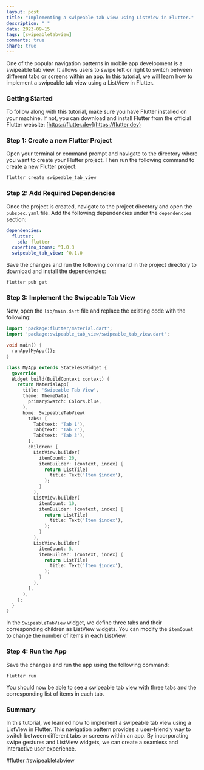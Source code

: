 ```yaml
---
layout: post
title: "Implementing a swipeable tab view using ListView in Flutter."
description: " "
date: 2023-09-15
tags: [swipeabletabview]
comments: true
share: true
---
```


One of the popular navigation patterns in mobile app development is a swipeable tab view. It allows users to swipe left or right to switch between different tabs or screens within an app. In this tutorial, we will learn how to implement a swipeable tab view using a ListView in Flutter.

### Getting Started

To follow along with this tutorial, make sure you have Flutter installed on your machine. If not, you can download and install Flutter from the official Flutter website: [https://flutter.dev](https://flutter.dev)

### Step 1: Create a new Flutter Project

Open your terminal or command prompt and navigate to the directory where you want to create your Flutter project. Then run the following command to create a new Flutter project:

```flutter
flutter create swipeable_tab_view
```

### Step 2: Add Required Dependencies

Once the project is created, navigate to the project directory and open the `pubspec.yaml` file. Add the following dependencies under the `dependencies` section:

```yaml
dependencies:
  flutter:
    sdk: flutter
  cupertino_icons: ^1.0.3
  swipeable_tab_view: ^0.1.0
```

Save the changes and run the following command in the project directory to download and install the dependencies:

```flutter
flutter pub get
```

### Step 3: Implement the Swipeable Tab View

Now, open the `lib/main.dart` file and replace the existing code with the following:

```dart
import 'package:flutter/material.dart';
import 'package:swipeable_tab_view/swipeable_tab_view.dart';

void main() {
  runApp(MyApp());
}

class MyApp extends StatelessWidget {
  @override
  Widget build(BuildContext context) {
    return MaterialApp(
      title: 'Swipeable Tab View',
      theme: ThemeData(
        primarySwatch: Colors.blue,
      ),
      home: SwipeableTabView(
        tabs: [
          Tab(text: 'Tab 1'),
          Tab(text: 'Tab 2'),
          Tab(text: 'Tab 3'),
        ],
        children: [
          ListView.builder(
            itemCount: 20,
            itemBuilder: (context, index) {
              return ListTile(
                title: Text('Item $index'),
              );
            }
          ),
          ListView.builder(
            itemCount: 10,
            itemBuilder: (context, index) {
              return ListTile(
                title: Text('Item $index'),
              );
            }
          ),
          ListView.builder(
            itemCount: 5,
            itemBuilder: (context, index) {
              return ListTile(
                title: Text('Item $index'),
              );
            }
          ),
        ],
      ),
    );
  }
}
```

In the `SwipeableTabView` widget, we define three tabs and their corresponding children as ListView widgets. You can modify the `itemCount` to change the number of items in each ListView.

### Step 4: Run the App

Save the changes and run the app using the following command:

```flutter
flutter run
```

You should now be able to see a swipeable tab view with three tabs and the corresponding list of items in each tab.

### Summary

In this tutorial, we learned how to implement a swipeable tab view using a ListView in Flutter. This navigation pattern provides a user-friendly way to switch between different tabs or screens within an app. By incorporating swipe gestures and ListView widgets, we can create a seamless and interactive user experience.

#flutter #swipeabletabview